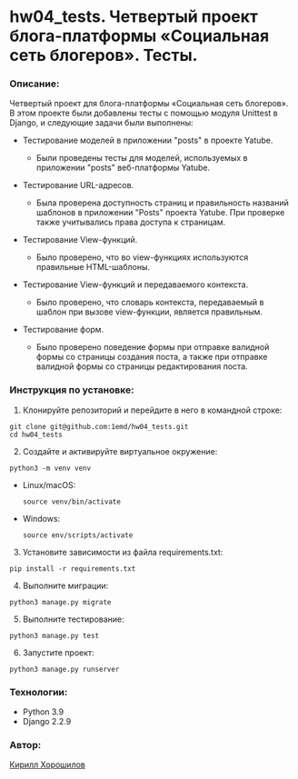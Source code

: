# hw04_tests. Четвертый проект блога-платформы «Социальная сеть блогеров». Тесты.

### Описание:
Четвертый проект для блога-платформы «Социальная сеть блогеров». В этом проекте были добавлены тесты с помощью модуля Unittest в Django, и следующие задачи были выполнены:

- Тестирование моделей в приложении "posts" в проекте Yatube.
  - Были проведены тесты для моделей, используемых в приложении "posts" веб-платформы Yatube.

- Тестирование URL-адресов.
  - Была проверена доступность страниц и правильность названий шаблонов в приложении "Posts" проекта Yatube. При проверке также учитывались права доступа к страницам.

- Тестирование View-функций.
  - Было проверено, что во view-функциях используются правильные HTML-шаблоны.

- Тестирование View-функций и передаваемого контекста.
  - Было проверено, что словарь контекста, передаваемый в шаблон при вызове view-функции, является правильным.

- Тестирование форм.
  - Было проверено поведение формы при отправке валидной формы со страницы создания поста, а также при отправке валидной формы со страницы редактирования поста.

### Инструкция по установке:

1. Клонируйте репозиторий и перейдите в него в командной строке:
  ```
  git clone git@github.com:1emd/hw04_tests.git
  cd hw04_tests
  ```
2. Создайте и активируйте виртуальное окружение:
  ```
  python3 -m venv venv
  ```
- Linux/macOS:

  ```
  source venv/bin/activate
  ```

- Windows:
  ```
  source env/scripts/activate
  ```

3. Установите зависимости из файла requirements.txt:
  ```
  pip install -r requirements.txt
  ```

4. Выполните миграции:
  ```
  python3 manage.py migrate
  ```

5. Выполните тестирование:
  ```
  python3 manage.py test
  ```

6. Запустите проект:
  ```
  python3 manage.py runserver
  ```

### Технологии:

- Python 3.9
- Django 2.2.9

### Автор:
[Кирилл Хорошилов](https://github.com/1emd)

